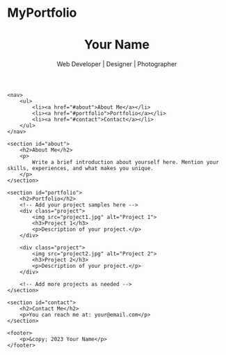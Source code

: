 # MyPortfolio
<!DOCTYPE html>
<html lang="en">
<head>
    <meta charset="UTF-8">
    <meta name="viewport" content="width=device-width, initial-scale=1.0">
    <title>Your Portfolio</title>
    <link rel="stylesheet" href="styles.css"> <!-- You can link to a CSS file for styling. -->
</head>
<body>
    <header>
        <h1>Your Name</h1>
        <p>Web Developer | Designer | Photographer</p>
    </header>

    <nav>
        <ul>
            <li><a href="#about">About Me</a></li>
            <li><a href="#portfolio">Portfolio</a></li>
            <li><a href="#contact">Contact</a></li>
        </ul>
    </nav>

    <section id="about">
        <h2>About Me</h2>
        <p>
            Write a brief introduction about yourself here. Mention your skills, experiences, and what makes you unique.
        </p>
    </section>

    <section id="portfolio">
        <h2>Portfolio</h2>
        <!-- Add your project samples here -->
        <div class="project">
            <img src="project1.jpg" alt="Project 1">
            <h3>Project 1</h3>
            <p>Description of your project.</p>
        </div>

        <div class="project">
            <img src="project2.jpg" alt="Project 2">
            <h3>Project 2</h3>
            <p>Description of your project.</p>
        </div>
        
        <!-- Add more projects as needed -->
    </section>

    <section id="contact">
        <h2>Contact Me</h2>
        <p>You can reach me at: your@email.com</p>
    </section>

    <footer>
        <p>&copy; 2023 Your Name</p>
    </footer>
</body>
</html>
